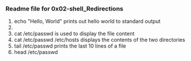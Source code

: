 ### Readme file for 0x02-shell_Redirections
1. echo "Hello, World" prints out hello world to standard output
2. 
3. cat /etc/passwd is used to display the file content
4. cat /etc/passwd /etc/hosts displays the contents of the two directories
5. tail /etc/passwd prints the last 10 lines of a file
6. head /etc/passwd
